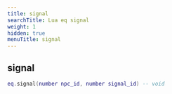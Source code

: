 ```yaml
---
title: signal
searchTitle: Lua eq signal
weight: 1
hidden: true
menuTitle: signal
---
```

## signal
```lua
eq.signal(number npc_id, number signal_id) -- void
```